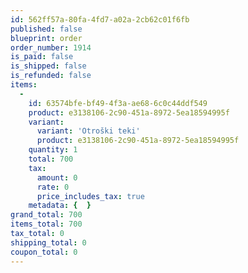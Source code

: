 ```yaml
---
id: 562ff57a-80fa-4fd7-a02a-2cb62c01f6fb
published: false
blueprint: order
order_number: 1914
is_paid: false
is_shipped: false
is_refunded: false
items:
  -
    id: 63574bfe-bf49-4f3a-ae68-6c0c44ddf549
    product: e3138106-2c90-451a-8972-5ea18594995f
    variant:
      variant: 'Otroški teki'
      product: e3138106-2c90-451a-8972-5ea18594995f
    quantity: 1
    total: 700
    tax:
      amount: 0
      rate: 0
      price_includes_tax: true
    metadata: {  }
grand_total: 700
items_total: 700
tax_total: 0
shipping_total: 0
coupon_total: 0
---
```

